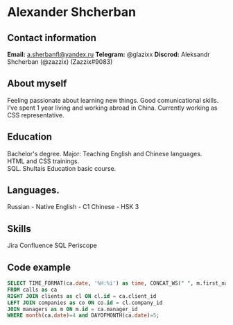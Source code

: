 # Alexander Shcherban

## Contact information

**Email:** a.sherbanfl@yandex.ru
**Telegram:** @glazixx
**Discrod:** Aleksandr Shcherban (@zazzix) (Zazzix#9083)

## About myself  

Feeling passionate about learning new things. Good comunicational skills.  
I’ve spent 1 year living and working abroad in China. Currently working as CSS representative.

## Education  

Bachelor's degree. Major: Teaching English and Chinese languages.  
HTML and CSS trainings.  
SQL. Shultais Education basic course.  

## Languages.  

Russian - Native
English  - C1
Chinese - HSK 3

## Skills

Jira
Confluence
SQL
Periscope

## Code example

```SQL
SELECT TIME_FORMAT(ca.date, '%H:%i') as time, CONCAT_WS(" ", m.first_name, m.last_name) as manager, CONCAT_WS(" ", cl.first_name, cl.last_name) as client, co.name as company, time_format(SEC_TO_TIME(ca.duration_sec), '%H:%i:%s') as duration 
FROM calls as ca 
RIGHT JOIN clients as cl ON cl.id = ca.client_id 
LEFT JOIN companies as co ON co.id = cl.company_id 
JOIN managers as m ON m.id = ca.manager_id 
WHERE month(ca.date)=4 and DAYOFMONTH(ca.date)=5;
```
